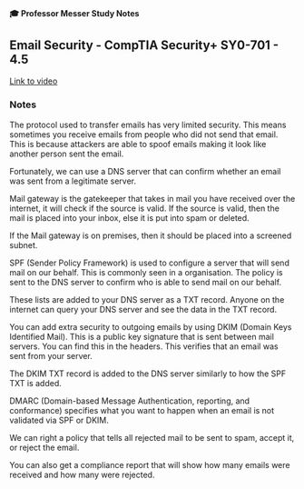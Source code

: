 #### 🎓 Professor Messer Study Notes

##  Email Security - CompTIA Security+ SY0-701 - 4.5

[Link to video](https://youtu.be/v6ht9efsnRI?si=EHyDdB9K5-FlKZy3)

### Notes

The protocol used to transfer emails has very limited security. This means sometimes you receive emails from people who did not send that email. This is because attackers are able to spoof emails making it look like another person sent the email.

Fortunately, we can use a DNS server that can confirm whether an email was sent from a legitimate server.

Mail gateway is the gatekeeper that takes in mail you have received over the internet, it will check if the source is valid. If the source is valid, then the mail is placed into your inbox, else it is put into spam or deleted.

If the Mail gateway is on premises, then it should be placed into a screened subnet. 

SPF (Sender Policy Framework) is used to configure a server that will send mail on our behalf. This is commonly seen in a organisation. The policy is sent to the DNS server to confirm who is able to send mail on our behalf. 

These lists are added to your DNS server as a TXT record. Anyone on the internet can query your DNS server and see the data in the TXT record. 

You can add extra security to outgoing emails by using DKIM (Domain Keys Identified Mail). This is a public key signature that is sent between mail servers. You can find this in the headers. This verifies that an email was sent from your server.

The DKIM TXT record is added to the DNS server similarly to how the SPF TXT is added.

DMARC (Domain-based Message Authentication, reporting, and conformance) specifies what you want to happen when an email is not validated via SPF or DKIM. 

We can right a policy that tells all rejected mail to be sent to spam, accept it, or reject the email. 

You can also get a compliance report that will show how many emails were received and how many were rejected.

